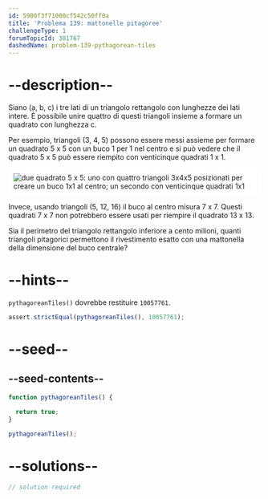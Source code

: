 ```yaml
---
id: 5900f3f71000cf542c50ff0a
title: 'Problema 139: mattonelle pitagoree'
challengeType: 1
forumTopicId: 301767
dashedName: problem-139-pythagorean-tiles
---
```


# --description--

Siano (a, b, c) i tre lati di un triangolo rettangolo con lunghezze dei lati intere. È possibile unire quattro di questi triangoli insieme a formare un quadrato con lunghezza c.

Per esempio, triangoli (3, 4, 5) possono essere messi assieme per formare un quadrato 5 x 5 con un buco 1 per 1 nel centro e si può vedere che il quadrato 5 x 5 può essere riempito con venticinque quadrati 1 x 1.

<img class="img-responsive center-block" alt="due quadrato 5 x 5: uno con quattro triangoli 3x4x5 posizionati per creare un buco 1x1 al centro; un secondo con venticinque quadrati 1x1" src="https://cdn.freecodecamp.org/curriculum/project-euler/pythagorean-tiles.png" style="background-color: white; padding: 10px;" />

Invece, usando triangoli (5, 12, 16) il buco al centro misura 7 x 7. Questi quadrati 7 x 7 non potrebbero essere usati per riempire il quadrato 13 x 13.

Sia il perimetro del triangolo rettangolo inferiore a cento milioni, quanti triangoli pitagorici permettono il rivestimento esatto con una mattonella della dimensione del buco centrale?

# --hints--

`pythagoreanTiles()` dovrebbe restituire `10057761`.

```js
assert.strictEqual(pythagoreanTiles(), 10057761);
```

# --seed--

## --seed-contents--

```js
function pythagoreanTiles() {

  return true;
}

pythagoreanTiles();
```

# --solutions--

```js
// solution required
```
